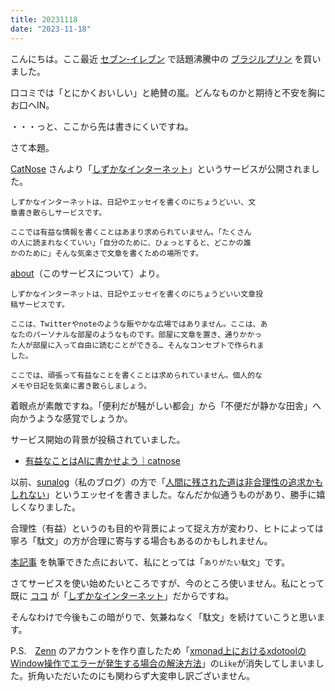 ```yaml
---
title: 20231118
date: "2023-11-18"
---
```

こんにちは。ここ最近 [セブン‐イレブン](https://www.sej.co.jp/) で話題沸騰中の [ブラジルプリン](https://www.sej.co.jp/products/a/item/111493/) を買いました。

口コミでは「とにかくおいしい」と絶賛の嵐。どんなものかと期待と不安を胸にお口へIN。

・・・っと、ここから先は書きにくいですね。

さて本題。

[CatNose](https://catnose.me/) さんより「[しずかなインターネット](https://sizu.me/)」というサービスが公開されました。
```text
しずかなインターネットは、日記やエッセイを書くのにちょうどいい、文
章書き散らしサービスです。

ここでは有益な情報を書くことはあまり求められていません。「たくさん
の人に読まれなくていい」「自分のために、ひょっとすると、どこかの誰
かのために」そんな気楽さで文章を書くための場所です。
```

[about](https://sizu.me/about)（このサービスについて）より。
```text
しずかなインターネットは、日記やエッセイを書くのにちょうどいい文章投
稿サービスです。

ここは、Twitterやnoteのような賑やかな広場ではありません。ここは、あ
なたのパーソナルな部屋のようなものです。部屋に文章を置き、通りかかっ
た人が部屋に入って自由に読むことができる… そんなコンセプトで作られま
した。

ここでは、頑張って有益なことを書くことは求められていません。個人的な
メモや日記を気楽に書き散らしましょう。
```

着眼点が素敵ですね。「便利だが騒がしい都会」から「不便だが静かな田舎」へ向かうような感覚でしょうか。

サービス開始の背景が投稿されていました。
- [有益なことはAIに書かせよう｜catnose](https://sizu.me/catnose/posts/tcm8kewsw4f6)

以前、[sunalog](https://ghsable.github.io/sunalog/)（私のブログ）の方で「[人間に残された道は非合理性の追求かもしれない](https://ghsable.github.io/sunalog/post/2023-02-02-人間に残された道は非合理性の追求かもしれない/)」というエッセイを書きました。なんだか似通うものがあり、勝手に嬉しくなりました。

合理性（有益）というのも目的や背景によって捉え方が変わり、ヒトによっては寧ろ「駄文」の方が合理に寄与する場合もあるのかもしれません。

[本記事](/20231118) を執筆できた点において、私にとっては「`ありがたい駄文`」です。

さてサービスを使い始めたいところですが、今のところ使いません。私にとって既に [ココ](/) が「[しずかなインターネット](https://sizu.me/)」だからですね。

そんなわけで今後もこの暗がりで、気兼ねなく「駄文」を続けていこうと思います。

P.S.　[Zenn](https://zenn.dev/) のアカウントを作り直したため「[xmonad上におけるxdotoolのWindow操作でエラーが発生する場合の解決方法](https://zenn.dev/dativus/articles/525840c717814e)」の`Like`が消失してしまいました。折角いただいたのにも関わらず大変申し訳ございません。
